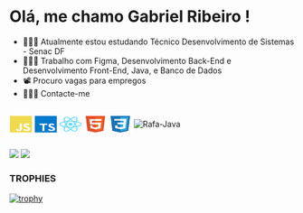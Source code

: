 # Olá, me chamo Gabriel Ribeiro !
- 👨🏿‍🏫 Atualmente estou estudando Técnico Desenvolvimento de Sistemas - Senac DF
- 🧑🏿‍💻 Trabalho com Figma, Desenvolvimento Back-End e Desenvolvimento Front-End, Java, e Banco de Dados
- 📽️ Procuro vagas para empregos
- 🧑🏿‍💻 Contacte-me

 <div style="display: inline_block"><br>
  <img align="center" alt="Rafa-Js" height="30" width="40" src="https://raw.githubusercontent.com/devicons/devicon/master/icons/javascript/javascript-plain.svg">
  <img align="center" alt="Rafa-Ts" height="30" width="40" src="https://raw.githubusercontent.com/devicons/devicon/master/icons/typescript/typescript-plain.svg">
  <img align="center" alt="Rafa-React" height="30" width="40" src="https://raw.githubusercontent.com/devicons/devicon/master/icons/react/react-original.svg">
  <img align="center" alt="Rafa-HTML" height="30" width="40" src="https://raw.githubusercontent.com/devicons/devicon/master/icons/html5/html5-original.svg">
  <img align="center" alt="Rafa-CSS" height="30" width="40" src="https://raw.githubusercontent.com/devicons/devicon/master/icons/css3/css3-original.svg">
  <img align="center" alt="Rafa-Java" height="30" width="40" src="https://raw.githubusercontent.com/jmnote/z-icons/master/svg/java.svg">
  </div>
  
  ##
 <div> 
  <a href="https://www.linkedin.com/in/gabriel-ribeiro-b97248304/" target="_blank"><img src="https://img.shields.io/badge/-LinkedIn-%230077B5?style=for-the-badge&logo=linkedin&logoColor=white" target="_blank"></a>
    <a href="https://instagram.com/bielzin.grs" target="_blank"><img src="https://img.shields.io/badge/-Instagram-%23E4405F?style=for-the-badge&logo=instagram&logoColor=white" target="_blank"></a>
  
</div>








 ### TROPHIES
 

[![trophy](https://github-profile-trophy.vercel.app/?username=Bielzin061&theme=onedark)](https://github.com/ryo-ma/github-profile-trophy)

 <p align="center"> 




